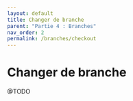 ```yaml
---
layout: default
title: Changer de branche
parent: "Partie 4 : Branches"
nav_order: 2
permalink: /branches/checkout
---
```


# Changer de branche
@TODO
